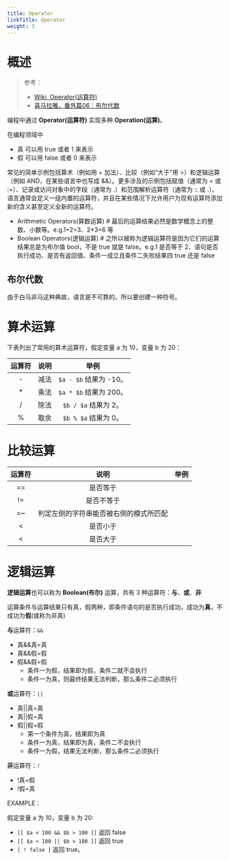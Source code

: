 ```yaml
---
title: Operator
linkTitle: Operator
weight: 3
---
```

# 概述

> 参考：
>
> - [Wiki, Operator(运算符)](https://en.wikipedia.org/wiki/Operator_(computer_programming))
> - [喜马拉雅，番外篇06：布尔代数](https://www.ximalaya.com/sound/606929143)

编程中通过 **Operator(运算符)** 实现多种 **Operation(运算)**。

在编程领域中

- 真 可以用 true 或者 1 来表示
- 假 可以用 false 或者 0 来表示

常见的简单示例包括算术（例如用 + 加法）、比较（例如“大于”用 >）和逻辑运算（例如 AND，在某些语言中也写成 &&）。更多涉及的示例包括赋值（通常为 = 或 :=）、记录或访问对象中的字段（通常为 .）和范围解析运算符（通常为 :: 或 .）。语言通常会定义一组内置的运算符，并且在某些情况下允许用户为现有运算符添加新的含义甚至定义全新的运算符。

- Arithmetic Operators(算数运算) # 最后的运算结果必然是数学概念上的整数、小数等。e.g.1+2=3、2\*3=6 等
- Boolean Operators(逻辑运算) # 之所以被称为逻辑运算符是因为它们的运算结果总是为布尔值 bool，不是 true 就是 false。e.g.1 是否等于 2、语句是否执行成功、是否有返回值、条件一成立且条件二失败结果四 true 还是 false

## 布尔代数

由于白马非马这种典故，语言是不可靠的。所以要创建一种符号。

# 算术运算

下表列出了常用的算术运算符，假定变量 a 为 10，变量 b 为 20：

| 运算符 | 说明 |          举例           |
|:------:|:----:|:-----------------------:|
|   -    | 减法 | `$a - $b` 结果为 -10。  |
|   *    | 乘法 | `$a * $b` 结果为 200。 |
|   /    | 除法 |  `$b / $a` 结果为 2。   |
|   %    | 取余 |  `$b % $a` 结果为 0。   |

# 比较运算

| 运算符 |                  说明                  | 举例 |
|:------:|:--------------------------------------:|:----:|
|   ==   |                是否等于                |      |
|   !=   |               是否不等于               |      |
|   =~   | 判定左侧的字符串能否被右侧的模式所匹配 |      |
|   <    |                是否小于                |      |
|   <    |                是否大于                |      |

# 逻辑运算

**逻辑运算**也可以称为 **Boolean(布尔)** 运算，共有 3 种运算符：**与**、**或**、**非**

运算条件与运算结果只有真，假两种，即条件语句的是否执行成功，成功为**真**，不成功为**假**(或称为非真)

**与**运算符：`&&`

- 真&&真=真
- 真&&假=假
- 假&&假=假
  - 条件一为假，结果即为假，条件二就不会执行
  - 条件一为真，则最终结果无法判断，那么条件二必须执行

**或**运算符：`||`

- 真||真=真
- 真||假=真
- 假||假=假
  - 第一个条件为真，结果即为真
  - 条件一为真，结果即为真，条件二不会执行
  - 条件一为假，结果无法判断，那么条件二必须执行

**非**运算符：`!`

- !真=假
- !假=真

EXAMPLE：

假定变量 a 为 10，变量 b 为 20:

- `[[ $a < 100 && $b > 100 ]]` 返回 false
- `[[ $a < 100 || $b > 100 ]]` 返回 true
- `[ ! false ]` 返回 true。
